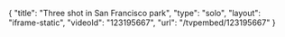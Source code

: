 {
    "title": "Three shot in San Francisco park",
    "type": "solo",
    "layout": "iframe-static",
    "videoId": "123195667",
    "url": "\/tvpembed\/123195667"
}